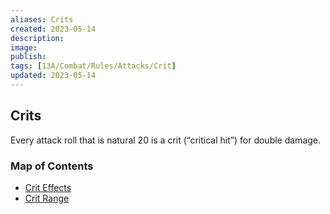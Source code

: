 ```yaml
---
aliases: Crits
created: 2023-05-14
description: 
image: 
publish: 
tags: [13A/Combat/Rules/Attacks/Crit]
updated: 2023-05-14
---
```


## Crits

Every attack roll that is natural 20 is a crit (“critical hit”) for double damage.

### Map of Contents


- [Crit Effects](./Crit-Effects.md)
- [Crit Range](./Crit-Range.md)
